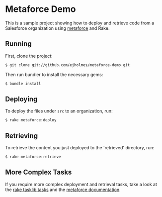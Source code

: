 # Metaforce Demo
This is a sample project showing how to deploy and retrieve code from a
Salesforce organization using
[metaforce](https://github.com/ejholmes/metaforce) and Rake.

## Running
First, clone the project:

```bash
$ git clone git://github.com/ejholmes/metaforce-demo.git
```

Then run bundler to install the necessary gems:

```bash
$ bundle install
```

## Deploying
To deploy the files under `src` to an organization, run:

```bash
$ rake metaforce:deploy
```


## Retrieving
To retrieve the content you just deployed to the 'retrieved' directory, run:

```bash
$ rake metaforce:retrieve
```

## More Complex Tasks
If you require more complex deployment and retrieval tasks, take a look at the
[rake tasklib tasks](https://github.com/ejholmes/metaforce/blob/develop/lib/metaforce/rake)
and the [metaforce documentation](http://rubydoc.info/gems/metaforce/frames).
